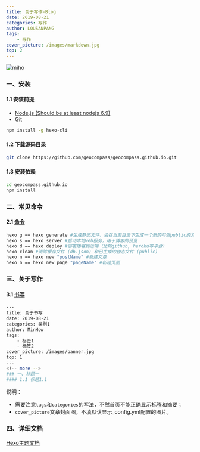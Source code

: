 ```yaml
---
title: 关于写作-Blog
date: 2019-08-21
categories: 写作
author: LOUSANPANG
tags:
    - 写作
cover_picture: /images/markdown.jpg
top: 2
---
```


![miho](http://oerolc7og.bkt.clouddn.com/images/miho/theme/github.jpg)

### 一、安装
#### 1.1 安装前提
* [Node.js (Should be at least nodejs 6.9)](https://nodejs.org/en/)
* [Git](https://git-scm.com/)
``` bash
npm install -g hexo-cli
```
#### 1.2 下载源码目录
``` bash
git clone https://github.com/geocompass/geocompass.github.io.git
```
#### 1.3 安装依赖
``` bash
cd geocompass.github.io
npm install
```

### 二、常见命令
#### 2.1 [命令](https://hexo.io/zh-cn/docs/commands)
``` bash
hexo g == hexo generate #生成静态文件，会在当前目录下生成一个新的叫做public的文件夹
hexo s == hexo server #启动本地web服务，用于博客的预览
hexo d == hexo deploy #部署播客到远端（比如github, heroku等平台）
hexo clean #清除缓存文件 (db.json) 和已生成的静态文件 (public)
hexo n == hexo new "postName" #新建文章
hexo n == hexo new page "pageName" #新建页面
``` 

### 三、关于写作
#### 3.1 [书写](https://github.com/WongMinHo/hexo-theme-miho/blob/master/_source/blog/installation-configuration.md)
``` bash
---
title: 关于书写
date: 2019-08-21
categories: 类别1
author: MinHow
tags:
    - 标签1
    - 标签2
cover_picture: /images/banner.jpg
top: 1
---
<!-- more -->
### 一、标题一
#### 1.1 标题1.1
``` 
说明：
* 需要注意`tags`和`categories`的写法，不然首页不能正确显示标签和摘要；
* `cover_picture`文章封面图，不填默认显示_config.yml配置的图片。

### 四、详细文档
[Hexo主题文档](https://blog.minhow.com/2017/08/01/blog/installation-configuration/)